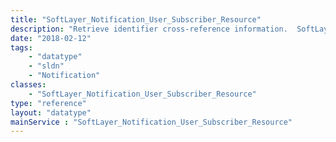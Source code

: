 ```yaml
---
title: "SoftLayer_Notification_User_Subscriber_Resource"
description: "Retrieve identifier cross-reference information.  SoftLayer_Notification_User_Subscriber_Resource provides the resource table id and subscriber id relation. The resource table id is the id of the service the subscriber receives alerts for.  This resource table id could be the unique identifier for a Storage Evault service or CDN service. "
date: "2018-02-12"
tags:
    - "datatype"
    - "sldn"
    - "Notification"
classes:
    - "SoftLayer_Notification_User_Subscriber_Resource"
type: "reference"
layout: "datatype"
mainService : "SoftLayer_Notification_User_Subscriber_Resource"
---
```

